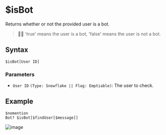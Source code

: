 # $isBot
Returns whether or not the provided user is a bot.

> 🧙‍♂️ 'true' means the user is a bot, 'false' means the user is not a bot.

## Syntax
```
$isBot[User ID]
```

### Parameters
- `User ID` `(Type: Snowflake || Flag: Emptiable)`: The user to check.

## Example
```
$nomention
Bot? $isBot[$findUser[$message]]
```

![image](https://user-images.githubusercontent.com/69215413/126853528-3af140c4-0c73-4091-bb6f-d1f6e3567bf5.png)
